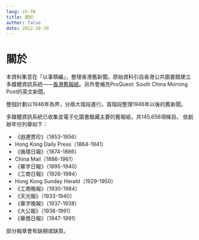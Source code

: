 ```yaml
---
lang: zh-TW
title: 關於
author: false
date: 2022-10-20
---
```

# 關於
本資料集意在「以事類編」，整理香港舊新聞。原始資料引自香港公共圖書館建立多媒體資訊系統——[香港舊報紙](https://mmis.hkpl.gov.hk/web/guest/old-hk-collection)。另外會補充ProQuest: South China Morning Post的英文新聞。

整個計劃以1946年為界，分兩大階段進行。首階段整理1946年以後的舊新聞。

多媒體資訊系統已收集並電子化圖書館藏主要的舊報紙，共145,656項條目。 依創辦年份列舉如下：

- 《遐邇貫珍》（1853-1856）
- Hong Kong Daily Press（1864-1941）
- 《循環日報》（1874-1886）
- China Mail（1886-1961）
- 《華字日報》（1895-1940）
- 《工商日報》（1926-1984）
- Hong Kong Sunday Herald（1929-1950）
- 《工商晚報》（1930-1984）
- 《天光報》（1933-1940）
- 《華字晚報》（1937-1938）
- 《大公報》（1938-1991）
- 《華僑日報》（1947-1991）

部分報章會有缺期或缺頁。